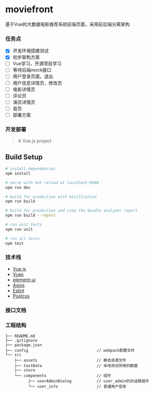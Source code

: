 # moviefront
基于Vue的大数据电影推荐系统前端页面，采用前后端分离架构

### 任务点
- [x] 开发环境搭建测试
- [x] 初步架构方案
- [ ] Vue学习，开源项目学习
- [ ] 等待后端mock接口
- [ ] 用户登录页面，退出
- [ ] 用户信息详情页，修改页
- [ ] 电影详情页
- [ ] 评论页
- [ ] 演员详情页
- [ ] 首页
- [ ] 部署方案

### 开发部署

> A Vue.js project

## Build Setup

``` bash
# install dependencies
npm install

# serve with hot reload at localhost:8080
npm run dev

# build for production with minification
npm run build

# build for production and view the bundle analyzer report
npm run build --report

# run unit tests
npm run unit

# run all tests
npm test
```


### 技术栈
- [Vue.js](https://cn.vuejs.org/index.html)
- [Vuex](https://vuex.vuejs.org/zh/guide/)
- [element-ui](https://element.eleme.cn/)
- [Axios](https://github.com/axios/axios)
- [Eslint](https://github.com/eslint/eslint)
- [Postcss](https://github.com/postcss/postcss)

### 接口文档

### 工程结构

```
├── README.md
├── .gitignore
├── package.json
├── config                              // webpack配置文件
└── src
    ├── assets                          // 静态资源文件
    ├── testData                        // 本地测试所用的数据
    ├── store                   
    └── components                      // 组件
          ├── userAdminDialog           // user_admin的对话框组件
          └── user_info                 // 普通用户信息
```
